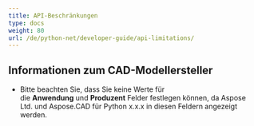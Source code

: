 ```yaml
---
title: API-Beschränkungen
type: docs
weight: 80
url: /de/python-net/developer-guide/api-limitations/
---
```


## **Informationen zum CAD-Modellersteller**
- Bitte beachten Sie, dass Sie keine Werte für die **Anwendung** und **Produzent** Felder festlegen können, da Aspose Ltd. und Aspose.CAD für Python x.x.x in diesen Feldern angezeigt werden.
